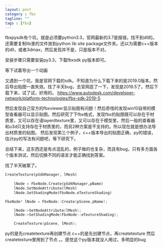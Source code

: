 ```yaml
---
layout: post
category : fbx
tagline: ""
tags : [fbx]
---
```


fbxpysdk有个坑，就是必须要python3.3，官网最新的3.7是报错，找不到dll的。还需要复制lib里的文件放到python lib site package文件夹。还以为需要c++版本的dll，或者3dmax，然后发现并不是，只是版本不对。

安装步骤只需要安装py3.3，下载fbxsdk py版本即可。

等下试着导出一个动画

又遇到一个坑，我是官网下载的sdk。不知道为什么下载下来的是2019.0版本。然后导出贴图一直失效。找了半天bug，去官网逛了一下，发现是2019.5了。然后下载下来，试了试，好用的。
https://www.autodesk.com/developer-network/platform-technologies/fbx-sdk-2019-5

然后发现自己官方的fbxviewer显示贴图有问题！然后奇怪的发现win10自带的模型查看器可以显示贴图。然后研究了下fbx格式，发现fbx的贴图既可以存在于材质里，又可以存在语layerdtexture里，又可以存在于模型里，然后一般的查看器和u3d只支持存在于材质里的，而另2种方案是不支持的。所以现在就是想办法导出材质里的贴图。
然后发现第三个例子，c++版本导出的贴图正确，py的错误，估计py的写法有问题吧，等下研究下。

总结下来，这东西还是有点混乱的，例子做的也复杂，而且有bug，只有多方面各个版本测试，然后切换不同的语言才能正确找到答案。

找了半天破案了。
```py
CreateTexture(pSdkManager, lMesh)
    
    lNode = FbxNode.Create(pSdkManager,pName)
    lNode.SetNodeAttribute(lMesh)
    lNode.SetShadingMode(FbxNode.eTextureShading)
```

```cpp
FbxNode* lNode = FbxNode::Create(pScene,pName);

    lNode->SetNodeAttribute(lMesh);
    lNode->SetShadingMode(FbxNode::eTextureShading);

    CreateTexture(pScene, lMesh);
```

py的是先createtexture再创建节点
c++的是先创建节点，再createtexture
然后createtexture里用到了节点
。。感觉这个py版本就没人用过，多明显的bug

